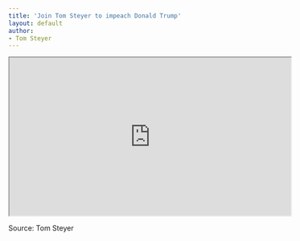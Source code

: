 ```yaml
---
title: 'Join Tom Steyer to impeach Donald Trump'
layout: default
author:
- Tom Steyer
---
```


<iframe width="560" height="315" src="https://www.youtube.com/embed/GXl8vRmLeJk" title="Join Tom Steyer to impeach Donald Trump"></iframe>

Source: Tom Steyer
